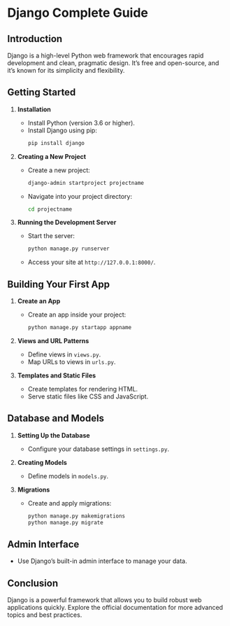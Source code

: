 # Django Complete Guide

## Introduction
Django is a high-level Python web framework that encourages rapid development and clean, pragmatic design. It’s free and open-source, and it’s known for its simplicity and flexibility.

## Getting Started
1. **Installation**
   - Install Python (version 3.6 or higher).
   - Install Django using pip:
     ```bash
     pip install django
     ```
   
2. **Creating a New Project**
   - Create a new project:
     ```bash
     django-admin startproject projectname
     ```
   - Navigate into your project directory:
     ```bash
     cd projectname
     ```
   
3. **Running the Development Server**
   - Start the server:
     ```bash
     python manage.py runserver
     ```
   - Access your site at `http://127.0.0.1:8000/`.

## Building Your First App
1. **Create an App**
   - Create an app inside your project:
     ```bash
     python manage.py startapp appname
     ```
   
2. **Views and URL Patterns**
   - Define views in `views.py`.
   - Map URLs to views in `urls.py`.

3. **Templates and Static Files**
   - Create templates for rendering HTML.
   - Serve static files like CSS and JavaScript.

## Database and Models
1. **Setting Up the Database**
   - Configure your database settings in `settings.py`.
   
2. **Creating Models**
   - Define models in `models.py`.

3. **Migrations**
   - Create and apply migrations:
     ```bash
     python manage.py makemigrations
     python manage.py migrate
     ```

## Admin Interface
- Use Django’s built-in admin interface to manage your data.

## Conclusion
Django is a powerful framework that allows you to build robust web applications quickly. Explore the official documentation for more advanced topics and best practices.
